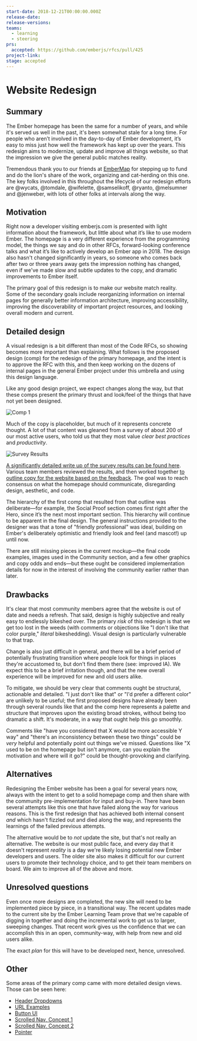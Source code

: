 ```yaml
---
start-date: 2018-12-21T00:00:00.000Z
release-date:
release-versions: 
teams: 
  - learning
  - steering
prs:
  accepted: https://github.com/emberjs/rfcs/pull/425
project-link: 
stage: accepted
---
```


# Website Redesign

## Summary

The Ember homepage has been the same for a number of years, and while it's served us well in the past, it's been somewhat stale for a long time. For people who aren’t involved in the day-to-day of Ember development, it’s easy  to miss just how well the framework has kept up over the years. This redesign aims to modernize, update and improve all things website, so that the impression we give the general public matches reality.

Tremendous thank you to our friends at [EmberMap](http://www.embermap.com) for stepping up to fund and do the lion's share of the work, organizing and cat-herding on this one. The key folks involved in this throughout the lifecycle of our redesign efforts are @wycats, @tomdale, @wifelette, @samselikoff, @ryanto, @melsumner and @jenweber, with lots of other folks at intervals along the way.

## Motivation

Right now a developer visiting emberjs.com is presented with light information about the framework, but little about what it’s like to use modern Ember. The homepage is a very different experience from the programming model, the things we say and do in other RFCs, forward-looking conference talks and what it’s like to actively develop an Ember app in 2018. The design also hasn't changed significantly in years, so someone who comes back after two or three years away gets the impression nothing has changed, even if we've made slow and subtle updates to the copy, and dramatic improvements to Ember itself.

The primary goal of this redesign is to make our website match reality. Some of the secondary goals include reorganizing information on internal pages for generally better information architecture, improving accessibility, improving the discoverability of important project resources, and looking overall modern and current.


## Detailed design

A visual redesign is a bit different than most of the Code RFCs, so showing becomes more important than explaining. What follows is the proposed design  (comp) for the redesign of the primary homepage, and the intent is to approve the RFC with this, and then keep working on the dozens of internal pages in the general Ember project under this umbrella and using this design language.

Like any good design project, we expect changes along the way, but that these comps present the primary thrust and look/feel of the things that have not yet been designed.

![Comp 1](/images/website_1.png)

Much of the copy is placeholder, but much of it represents concrete thought. A lot of that content was gleaned from a survey of about 200 of our most active users, who told us that they most value *clear best practices* and *productivity*.

![Survey Results](/images/survey_results.png)

[A significantly detailed write up of the survey results can be found here](/images/survey_results_analysis.pdf). Various team members reviewed the results, and then worked together [to outline copy for the website based on the feedback](/images/EmberJS_Homepage_Outline.pdf). The goal was to reach consensus on what the homepage should communicate, disregarding design, aesthetic, and code.

The hierarchy of the first comp that resulted from that outline was deliberate—for example, the Social Proof section comes first right after the Hero, since it’s the next most important section. This hierarchy will continue to be apparent in the final design. The general instructions provided to the designer was that a tone of "friendly professional" was ideal, building on Ember's deliberately optimistic and friendly look and feel (and mascot!) up until now.

There are still missing pieces in the current mockup—the final code examples, images used in the Community section, and a few other graphics and copy odds and ends—but these ought be considered implementation details for now in the interest of involving the community earlier rather than later.

## Drawbacks

It's clear that most community members agree that the website is out of date and needs a refresh. That said, design is highly subjective and really easy to endlessly bikeshed over. The primary *risk* of this redesign is that we get too lost in the weeds (with comments or objections like "I don't like that color purple," *literal* bikeshedding). Visual design is particularly vulnerable to that trap.

Change is also just difficult in general, and there will be a brief period of potentially frustrating transition where people look for things in places they're accustomed to, but don't find them there (see: improved IA). We expect this to be a brief irritation though, and that the new overall experience will be improved for new and old users alike.

To mitigate, we should be very clear that comments ought be structural, actionable and detailed. "I just don't like that" or "I'd prefer a different color" are unlikely to be useful; the first proposed designs have already been through several rounds like that and the comp here represents a palette and structure that improves upon the existing broad strokes, without being too dramatic a shift. It's moderate, in a way that ought help this go smoothly.

Comments like "have you considered that X would be more accessible Y way" and "there's an inconsistency between these two things" could be *very* helpful and potentially point out things we've missed. Questions like "X used to be on the homepage but isn't anymore, can you explain the motivation and where will it go?" could be thought-provoking and clarifying.

## Alternatives

Redesigning the Ember website has been a goal for several years now, always with the intent to get to a solid homepage comp and then share with the community pre-implementation for input and buy-in. There have been several attempts like this one that have failed along the way for various reasons. This is the first redesign that has achieved both internal consent *and* which hasn't fizzled out and died along the way, and represents the learnings of the failed previous attempts.

The alternative would be to *not* update the site, but that's not really an alternative. The website is our most public face, and every day that it doesn't represent *reality* is a day we're likely losing potential new Ember developers and users. The older site also makes it difficult for our current users to promote their technology choice, and to get their team members on board. We aim to improve all of the above and more.

## Unresolved questions

Even once more designs are completed, the new site will need to be implemented piece by piece, in a transitional way. The recent updates made to the current site by the Ember Learning Team prove that we're capable of digging in together and doing the incremental work to get us to larger, sweeping changes. That recent work gives us the confidence that we can accomplish this in an open, community-way, with help from new and old users alike.

The exact *plan* for this will have to be developed next, hence, unresolved.

## Other

Some areas of the primary comp came with more detailed design views. Those can be seen here:

* [Header Dropdowns](/images/website_2_header_dropdown.png)
* [URL Examples](/images/website_3_url_examples.png)
* [Button UI](/images/website_4-button_ui.png)
* [Scrolled Nav, Concept 1](/images/website_5_scrolled_nav.png)
* [Scrolled Nav, Concept 2](/images/website_6_nav_alt.png)
* [Pointer](/images/website_7_pointer.png)
